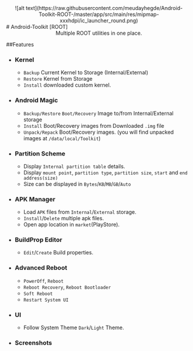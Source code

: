 
<center>![alt text](https://raw.githubusercontent.com/meudayhegde/Android-Toolkit-ROOT-/master/app/src/main/res/mipmap-xxxhdpi/ic_launcher_round.png)</center>
# Android-Toolkit [ROOT]
<center>Multiple ROOT utilities in one place.</center>

##Features

* ### Kernel
	* ```Backup``` Current Kernel to Storage (Internal/External)
	* ```Restore``` Kernel from Storage
	* ```Install``` downloaded custom kernel.

* ### Android Magic
	* ```Backup/Restore``` ```Boot/Recovery``` Image to/from Internal/External storage
	* ```Install``` Boot/Recovery images from Downloaded ```.img``` file
	* ```Unpack/Repack``` Boot/Recovery images. (you will find unpacked images at ```/data/local/Toolkit```)

* ### Partition Scheme
	* Display ```Internal partition table``` details.
	* Display ```mount point```, ```partition type```, ```partition size```, ```start``` and ```end address(size)```
	* Size can be displayed in ```Bytes```/```KB```/```MB```/```GB```/```Auto```

* ### APK Manager
	* Load ```APK``` files from ```Internal```/```External``` storage.
	* ```Install```/```Delete``` multiple apk files.
	* Open app location in ```market```(PlayStore).
* ### BuildProp Editor
	* ```Edit```/```Create``` Build properties.
	
* ### Advanced Reboot
	* ```PowerOff```, ```Reboot```
	* ```Reboot Recovery```, ```Reboot Bootloader```
	* ```Soft Reboot```
	* ```Restart System UI```
	
* ### UI
	* Follow System Theme ```Dark```/```Light``` Theme.
	
* ### Screenshots
		